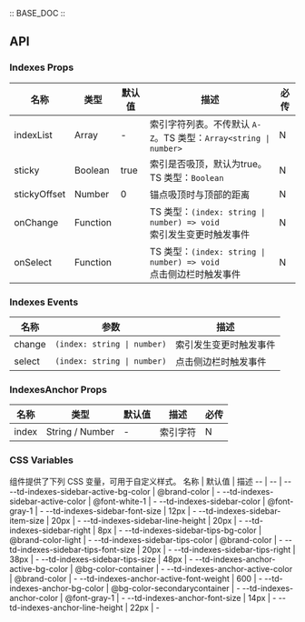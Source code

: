 :: BASE_DOC ::

## API

### Indexes Props

名称 | 类型 | 默认值 | 描述 | 必传
-- | -- | -- | -- | --
indexList | Array | - | 索引字符列表。不传默认 `A-Z`。TS 类型：`Array<string \| number>` | N
sticky | Boolean | true | 索引是否吸顶，默认为true。TS 类型：`Boolean` | N
stickyOffset | Number | 0 | 锚点吸顶时与顶部的距离	 | N
onChange | Function |  | TS 类型：`(index: string \| number) => void`<br/>索引发生变更时触发事件 | N
onSelect | Function |  | TS 类型：`(index: string \| number) => void`<br/>点击侧边栏时触发事件 | N

### Indexes Events

名称 | 参数 | 描述
-- | -- | --
change | `(index: string \| number)` | 索引发生变更时触发事件
select | `(index: string \| number)` | 点击侧边栏时触发事件


### IndexesAnchor Props

名称 | 类型 | 默认值 | 描述 | 必传
-- | -- | -- | -- | --
index | String / Number | - | 索引字符 | N

### CSS Variables

组件提供了下列 CSS 变量，可用于自定义样式。
名称 | 默认值 | 描述 
-- | -- | --
--td-indexes-sidebar-active-bg-color | @brand-color | - 
--td-indexes-sidebar-active-color | @font-white-1 | - 
--td-indexes-sidebar-color | @font-gray-1 | - 
--td-indexes-sidebar-font-size | 12px | - 
--td-indexes-sidebar-item-size | 20px | - 
--td-indexes-sidebar-line-height | 20px | - 
--td-indexes-sidebar-right | 8px | - 
--td-indexes-sidebar-tips-bg-color | @brand-color-light | - 
--td-indexes-sidebar-tips-color | @brand-color | - 
--td-indexes-sidebar-tips-font-size | 20px | - 
--td-indexes-sidebar-tips-right | 38px | - 
--td-indexes-sidebar-tips-size | 48px | - 
--td-indexes-anchor-active-bg-color | @bg-color-container | - 
--td-indexes-anchor-active-color | @brand-color | - 
--td-indexes-anchor-active-font-weight | 600 | - 
--td-indexes-anchor-bg-color | @bg-color-secondarycontainer | - 
--td-indexes-anchor-color | @font-gray-1 | - 
--td-indexes-anchor-font-size | 14px | - 
--td-indexes-anchor-line-height | 22px | -